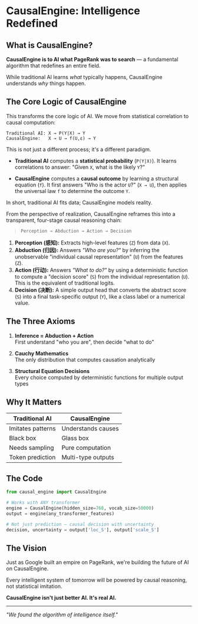 # CausalEngine: Intelligence Redefined

## What is CausalEngine?

**CausalEngine is to AI what PageRank was to search** — a fundamental algorithm that redefines an entire field.

While traditional AI learns *what* typically happens, CausalEngine understands *why* things happen.

## The Core Logic of CausalEngine

This transforms the core logic of AI. We move from statistical correlation to causal computation:

```
Traditional AI: X → P(Y|X) → Y
CausalEngine:   X → U → f(U,ε) → Y
```

This is not just a different process; it's a different paradigm.

- **Traditional AI** computes a **statistical probability** (`P(Y|X)`). It learns correlations to answer: "Given `X`, what is the likely `Y`?"

- **CausalEngine** computes a **causal outcome** by learning a structural equation (`f`). It first answers "Who is the actor `U`?" (`X → U`), then applies the universal law `f` to determine the outcome `Y`.

In short, traditional AI fits data; CausalEngine models reality.


From the perspective of realization, CausalEngine reframes this into a transparent, four-stage causal reasoning chain: 

> `Perception → Abduction → Action → Decision`

1.  **Perception (感知):** Extracts high-level features (`Z`) from data (`X`).
2.  **Abduction (归因):** Answers *"Who are you?"* by inferring the unobservable "individual causal representation" (`U`) from the features (`Z`).
3.  **Action (行动):** Answers *"What to do?"* by using a deterministic function to compute a "decision score" (`S`) from the individual representation (`U`). This is the equivalent of traditional logits.
4.  **Decision (决断):** A simple output head that converts the abstract score (`S`) into a final task-specific output (`Y`), like a class label or a numerical value.



## The Three Axioms

1. **Inference = Abduction + Action**  
   First understand "who you are", then decide "what to do"

2. **Cauchy Mathematics**  
   The only distribution that computes causation analytically

3. **Structural Equation Decisions**  
   Every choice computed by deterministic functions for multiple output types


## Why It Matters

| Traditional AI | CausalEngine |
|----------------|--------------|
| Imitates patterns | Understands causes |
| Black box | Glass box |
| Needs sampling | Pure computation |
| Token prediction | Multi-type outputs |

## The Code

```python
from causal_engine import CausalEngine

# Works with ANY transformer
engine = CausalEngine(hidden_size=768, vocab_size=50000)
output = engine(any_transformer_features)

# Not just prediction — causal decision with uncertainty
decision, uncertainty = output['loc_S'], output['scale_S']
```

## The Vision

Just as Google built an empire on PageRank, we're building the future of AI on CausalEngine.

Every intelligent system of tomorrow will be powered by causal reasoning, not statistical imitation.

**CausalEngine isn't just better AI. It's real AI.**

---

*"We found the algorithm of intelligence itself."*